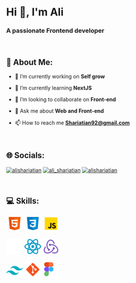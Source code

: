 <h1 align="left">Hi 👋, I'm Ali</h1>
<h3 align="left">A passionate Frontend developer</h3>

<br />

<h2 align="left">💫 About Me:</h2>

-  🔭 I’m currently working on **Self grow**

-  🌱 I’m currently learning **NextJS**

-  👯 I’m looking to collaborate on **Front-end**

-  💬 Ask me about **Web and Front-end**

-  📫 How to reach me **Shariatian92@gmail.com**

<br>

<h2 align="left">🌐 Socials:</h2>
<p align="left">
<a href="https://linkedin.com/in/alishariatian" target="_blank"><img align="center" src="https://raw.githubusercontent.com/rahuldkjain/github-profile-readme-generator/master/src/images/icons/Social/linked-in-alt.svg" alt="alishariatian" height="30" width="40" /></a>
<a href="https://twitter.com/ali_shariatian" target="_blank"><img align="center" src="https://raw.githubusercontent.com/rahuldkjain/github-profile-readme-generator/master/src/images/icons/Social/twitter.svg" alt="ali_shariatian" height="30" width="40" /></a>
<a href="https://codepen.io/alishariatian" target="_blank"><img align="center" src="https://raw.githubusercontent.com/rahuldkjain/github-profile-readme-generator/master/src/images/icons/Social/codepen.svg" alt="alishariatian" height="30" width="40" /></a>
</p>

<br>

<h2 align="left">💻 Skills:</h2>
<p align="left">
<img src="./public/img/html.svg" alt="html5" width="45" height="45"/>
<img src="./public/img/css.svg" alt="css3" width="45" height="45"/>
<img src="./public/img/js.svg" alt="javascript" width="45" height="45"/>
</p>
<p align="left">
<img src="./public/img/nextjs.svg" alt="next" width="45" height="45"/>
<img src="./public/img/reactjs.svg" alt="react" width="45" height="45"/>
<img src="./public/img/redux.svg" alt="redux" width="45" height="45"/>
</p>
<p align="left">
<img src="./public/img/tailwind.svg" alt="tailwind" width="45" height="40"/>
<img src="./public/img/git.svg" alt="git" width="45" height="45"/>
<img src="./public/img/figma.svg" alt="figma" width="45" height="45"/>
</p>
